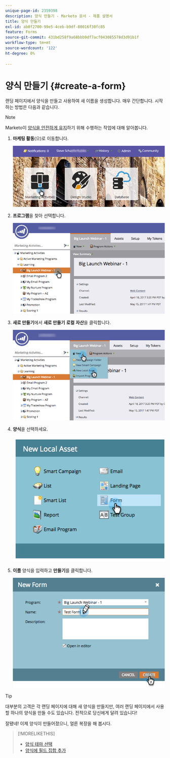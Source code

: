 ```yaml
---
unique-page-id: 2359398
description: 양식 만들기 - Marketo 문서 - 제품 설명서
title: 양식 만들기
exl-id: ab0f2700-99e5-4ceb-b9df-80016f30fc85
feature: Forms
source-git-commit: 431bd258f9a68bbb9df7acf043085578d3d91b1f
workflow-type: tm+mt
source-wordcount: '122'
ht-degree: 0%

---
```


# 양식 만들기 {#create-a-form}

랜딩 페이지에서 양식을 만들고 사용하여 새 이름을 생성합니다. 매우 간단합니다. 시작하는 방법은 다음과 같습니다.

>[!NOTE]
>
>Marketo이 [양식을 안전하게 유지](https://nation.marketo.com/t5/Product-Documents/Forms-Service-Enhancements/ta-p/303670#M1038)하기 위해 수행하는 작업에 대해 알아봅니다.

1. **마케팅 활동**(으)로 이동합니다.

   ![](assets/login-marketing-activities.png)

1. **프로그램**&#x200B;을 찾아 선택합니다.

   ![](assets/programseelct.png)

1. **새로 만들기**&#x200B;에서 **새로 만들기** **로컬** **자산**&#x200B;을 클릭합니다.

   ![](assets/newlocalasset.png)

1. **양식**&#x200B;을 선택하세요.

   ![](assets/image2014-9-15-17-3a1-3a20.png)

1. **이름** 양식을 입력하고 **만들기**&#x200B;를 클릭합니다.

   ![](assets/newformwithhands.png)

>[!TIP]
>
>대부분의 고객은 각 랜딩 페이지에 대해 새 양식을 만들지만, 여러 랜딩 페이지에서 사용할 하나의 양식을 만들 수도 있습니다. 전적으로 당신에게 달려 있습니다!

잘됐네! 이제 양식이 만들어졌으니, 얼른 복장을 해 봅시다.

>[!MORELIKETHIS]
>
>* [양식 테마 선택](/help/marketo/product-docs/demand-generation/forms/creating-a-form/select-a-form-theme.md)
>* [양식에 필드 집합 추가](/help/marketo/product-docs/demand-generation/forms/form-fields/add-a-fieldset-to-a-form.md)
